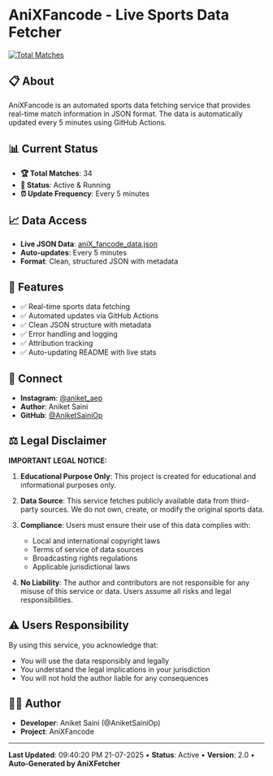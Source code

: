 # AniXFancode - Live Sports Data Fetcher

[![Total Matches](https://img.shields.io/badge/Total%20Matches-34-blue)](https://github.com/AniketSainiOp/AniXFancode)
## 📋 About

AniXFancode is an automated sports data fetching service that provides real-time match information in JSON format. The data is automatically updated every 5 minutes using GitHub Actions.

## 📊 Current Status

- **🏆 Total Matches**: 34
- **📡 Status**: Active & Running
- **⏰ Update Frequency**: Every 5 minutes

## 📈 Data Access

- **Live JSON Data**: [aniX_fancode_data.json](https://raw.githubusercontent.com/AniketSainiOp/AniXFancode/main/aniX_fancode_data.json)
- **Auto-updates**: Every 5 minutes
- **Format**: Clean, structured JSON with metadata

## 🔧 Features

- ✅ Real-time sports data fetching
- ✅ Automated updates via GitHub Actions
- ✅ Clean JSON structure with metadata
- ✅ Error handling and logging
- ✅ Attribution tracking
- ✅ Auto-updating README with live stats

## 📱 Connect

- **Instagram**: [@aniket_aep](https://instagram.com/aniket_aep)
- **Author**: Aniket Saini
- **GitHub**: [@AniketSainiOp](https://github.com/AniketSainiOp)

## ⚖️ Legal Disclaimer

**IMPORTANT LEGAL NOTICE:**

1. **Educational Purpose Only**: This project is created for educational and informational purposes only.

2. **Data Source**: This service fetches publicly available data from third-party sources. We do not own, create, or modify the original sports data.

3. **Compliance**: Users must ensure their use of this data complies with:
   - Local and international copyright laws
   - Terms of service of data sources
   - Broadcasting rights regulations
   - Applicable jurisdictional laws

4. **No Liability**: The author and contributors are not responsible for any misuse of this service or data. Users assume all risks and legal responsibilities.

## ⚠️ Users Responsibility

By using this service, you acknowledge that:
- You will use the data responsibly and legally
- You understand the legal implications in your jurisdiction
- You will not hold the author liable for any consequences

## 👨‍💻 Author

- **Developer**: Aniket Saini (@AniketSainiOp)
- **Project**: AniXFancode

---

**Last Updated**: 09:40:20 PM 21-07-2025 • **Status**: Active • **Version**: 2.0 • **Auto-Generated by AniXFetcher**

